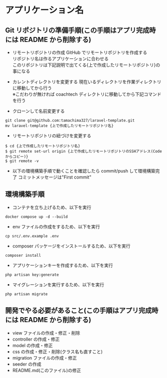# アプリケーション名

## Git リポジトリの準備手順(この手順はアプリ完成時には README から削除する)

-   リモートリポジトリの作成
    GitHub でリモートリポジトリを作成する  
    リポジトリ名は作るアプリケーションに合わせる  
    このリポジトリは下記説明で出てくる{上で作成したリモートリポジトリ}の事になる

-   カレントディレクトリを変更する
    現在いるディレクトリを作業ディレクトリに移動してから行う  
    ※こだわりが無ければ coachtech ディレクトリに移動してから下記コマンドを行う

-   クローンして名前変更する

```
git clone git@github.com:tamachima327/laravel-template.git
mv laravel-template {上で作成したリモートリポジトリ名}
```

-   リモートリポジトリの紐づけを変更する

```
$ cd {上で作成したリモートリポジトリ名}
$ git remote set-url origin {上で作成したリモートリポジトリのSSHアドレス(Codeからコピー)}
$ git remote -v
```

-   以下の環境構築手順で動くことを確認したら commit/push して環境構築完了
    コミットメッセージは"First commit"

## 環境構築手順

-   コンテナを立ち上げるため、以下を実行

```
docker compose up -d --build
```

-   env ファイルの作成をするため、以下を実行

```
cp src/.env.example .env
```

-   composer パッケージをインストールするため、以下を実行

```
composer install
```

-   アプリケーションキーを作成するため、以下を実行

```
php artisan key:generate
```

-   マイグレーションを実行するため、以下を実行

```
php artisan migrate
```

## 開発でやる必要があること(この手順はアプリ完成時には README から削除する)

-   view ファイルの作成・修正・削除
-   controller の作成・修正
-   model の作成・修正
-   css の作成・修正・削除(クラス名も直すこと)
-   migration ファイルの作成・修正
-   seeder の作成
-   README.md(このファイル)の修正
